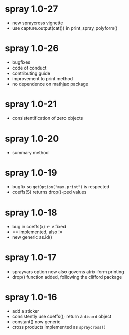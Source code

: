 # spray 1.0-27

- new spraycross vignette
- use capture.output(cat()) in print_spray_polyform()

# spray 1.0-26

- bugfixes
- code of conduct
- contributing guide
- improvement to print method
- no dependence on mathjax package

# spray 1.0-21

- consistentification of zero objects


# spray 1.0-20

- summary method

# spray 1.0-19

- bugfix so `getOption("max.print")` is respected
- coeffs(S) returns drop()-ped values

# spray 1.0-18

- bug in coeffs(x) <- v fixed
- <spray> == <numeric> implemented, also !=
- new generic as.id()

# spray 1.0-17

- sprayvars option now also governs atrix-form printing
- drop() function added, following the clifford package

# spray 1.0-16

- add a sticker
- consistently use coeffs(); return a `disord` object
- constant() now generic
- cross products implemented as `spraycross()`

